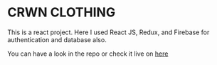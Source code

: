 # CRWN CLOTHING

This is a react project. Here I used React JS, Redux, and Firebase for authentication and database also.

You can have a look in the repo or check it live on [here](https://crwn-clothing-shop-app.herokuapp.com/)
